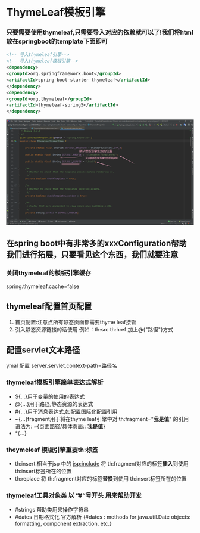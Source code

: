 # ThymeLeaf模板引擎

### 只要需要使用thymeleaf,只需要导入对应的依赖就可以了!我们将html放在springboot的template下面即可

```xml
<!-- 导入thymeleaf引擎-->
<!-- 导入thymeleaf模板引擎-->
<dependency>
<groupId>org.springframework.boot</groupId>
<artifactId>spring-boot-starter-thymeleaf</artifactId>
</dependency>
<dependency>
<groupId>org.thymeleaf</groupId>
<artifactId>thymeleaf-spring5</artifactId>
</dependency>
```

![ThymeLeaf%E6%A8%A1%E6%9D%BF%E5%BC%95%E6%93%8E%20ccf24b59090c461c8e47db1e40a45947/Untitled.png](ThymeLeaf%E6%A8%A1%E6%9D%BF%E5%BC%95%E6%93%8E%20ccf24b59090c461c8e47db1e40a45947/Untitled.png)

## 在spring boot中有非常多的xxxConfiguration帮助我们进行拓展，只要看见这个东西，我们就要注意

### 关闭thymeleaf的模板引擎缓存

spring.thymeleaf.cache=false

## thymeleaf配置首页配置

1. 首页配置:注意点所有静态页面都需要thyme leaf接管
2. 引入静态资源链接的话使用 例如：th:src   th:href   加上@{"路径"}方式

## 配置servlet文本路径

ymal  配置 server.servlet.context-path=路径名

### thymeleaf模板引擎简单表达式解析

- ${...}用于变量的使用的表达式
- @{...}用于路径,静态资源的表达式
- #{...}用于消息表达式,如配置国际化配置引用
- ~{...}fragment用于将在thyme leaf引擎中对  th:fragment="**我是值**" 的引用语法为:   ~{页面路径/具体页面:: **我是值**}
- *{...}

### theymeleaf 模板引擎重要th:标签

- th:insert 相当于jsp 中的 <jsp:include>  将 th:fragment对应的标签**插入**到使用 th:insert标签所在的位置
- th:replace 将 th:fragment对应的标签**替换**到使用 th:insert标签所在的位置

### thymeleaf工具对象类  以 ”#“号开头 用来帮助开发

- #strings  帮助类用来操作字符串
- #dates  日期格式化    官方解析  {#dates : methods for java.util.Date objects: formatting, component extraction, etc.}